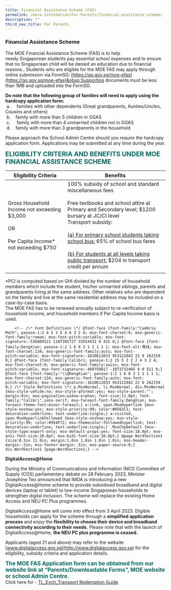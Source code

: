 ```yaml
---
title: Financial Assistance Scheme (FAS)
permalink: /more-information/For-Parents/financial-assistance-scheme/
description: ""
third_nav_title: For Parents
---
```

### **Financial Assistance Scheme**

The MOE Financial Assistance Scheme (FAS) is to help needy&nbsp;Singaporean&nbsp;students pay essential school expenses and to ensure that no Singaporean child will be denied an education due to financial reasons.. Students who are eligible for the MOE FAS may apply through online submission via FormSG:&nbsp;[https://go.gov.sg/moe-efas](https://go.gov.sg/moe-efas)&nbsp;Supporting documents must be less than 1MB and uploaded into the FormSG.&nbsp;&nbsp;  
  
<b>Do note that the following group of families will need to apply using the hardcopy application form:</b><br>
&nbsp;a.&nbsp;&nbsp;&nbsp;&nbsp; families with other dependents (Great grandparents, Aunties/Uncles, Cousins and others)&nbsp;  
&nbsp;b.&nbsp;&nbsp;&nbsp; family with more than 5 children in GGAS&nbsp;  
&nbsp;c.&nbsp;&nbsp;&nbsp;&nbsp; family with more than 4 unmarried children not in GGAS&nbsp;  
&nbsp;d.&nbsp;&nbsp;&nbsp; family with more than 3 grandparents in the household &nbsp;&nbsp;  
  
Please approach the School Admin Centre should you require the hardcopy application form. Applications may be submitted at any time during the year.
 
<b style="color:#016C62; font-size:20px;">ELIGIBILITY CRITERIA AND BENEFITS UNDER MOE FINANCIAL ASSISTANCE SCHEME</b>

| Eligibility Criteria | Benefits | 
| -------- | -------- |
| Gross Household Income not exceeding $3,000<br><br>OR <br><br>Per Capita Income\* not exceeding $750     | 100% subsidy of school and standard miscellaneous fees<br><br>Free textbooks and school attire at Primary and Secondary level; $1200 bursary at JC/CI level<br>Transport subsidy:  <br><br><u>(a)&nbsp;For primary school students taking school bus:</u> 65% of school bus fares<br><br><u>(b)&nbsp;For students at all levels taking public transport:</u> $204 in transport credit per annum     |
| | |

\*PCI is computed based on GHI divided by the number of household members which include the student, his/her unmarried siblings, parents and grandparents living at the same address. Other relatives who are dependent on the family and live at the same residential address may be included on a case-by-case basis.<br>
The MOE FAS has to be renewed annually subject to re-verification of household income, and household members if Per Capita Income basis is used.

        <!-- /\* Font Definitions \*/ @font-face {font-family:"Cambria Math"; panose-1:2 4 5 3 5 4 6 3 2 4; mso-font-charset:0; mso-generic-font-family:roman; mso-font-pitch:variable; mso-font-signature:-536869121 1107305727 33554432 0 415 0;} @font-face {font-family:DengXian; panose-1:2 1 6 0 3 1 1 1 1 1; mso-font-alt:等线; mso-font-charset:134; mso-generic-font-family:auto; mso-font-pitch:variable; mso-font-signature:-1610612033 953122042 22 0 262159 0;} @font-face {font-family:Calibri; panose-1:2 15 5 2 2 2 4 3 2 4; mso-font-charset:0; mso-generic-font-family:swiss; mso-font-pitch:variable; mso-font-signature:-469750017 -1073732485 9 0 511 0;} @font-face {font-family:"\\@DengXian"; panose-1:2 1 6 0 3 1 1 1 1 1; mso-font-charset:134; mso-generic-font-family:auto; mso-font-pitch:variable; mso-font-signature:-1610612033 953122042 22 0 262159 0;} /\* Style Definitions \*/ p.MsoNormal, li.MsoNormal, div.MsoNormal {mso-style-unhide:no; mso-style-qformat:yes; mso-style-parent:""; margin:0in; mso-pagination:widow-orphan; font-size:11.0pt; font-family:"Calibri",sans-serif; mso-fareast-font-family:DengXian; mso-fareast-theme-font:minor-fareast;} a:link, span.MsoHyperlink {mso-style-noshow:yes; mso-style-priority:99; color:#0563C1; text-decoration:underline; text-underline:single;} a:visited, span.MsoHyperlinkFollowed {mso-style-noshow:yes; mso-style-priority:99; color:#954F72; mso-themecolor:followedhyperlink; text-decoration:underline; text-underline:single;} .MsoChpDefault {mso-style-type:export-only; mso-default-props:yes; font-size:10.0pt; mso-ansi-font-size:10.0pt; mso-bidi-font-size:10.0pt;} @page WordSection1 {size:8.5in 11.0in; margin:1.0in 1.0in 1.0in 1.0in; mso-header-margin:.5in; mso-footer-margin:.5in; mso-paper-source:0;} div.WordSection1 {page:WordSection1;} -->

**DigitalAccess@Home**

During the Ministry of Communications and Information (MCI) Committee of Supply (COS) parliamentary debate on 28 February 2023, Minister Josephine Teo announced that IMDA is introducing a new DigitalAccess@Home scheme to provide subsidised broadband and digital devices (laptop or tablet) to low-income Singaporean households to strengthen digital inclusion. The scheme will replace the existing Home Access and NEU PC Plus programmes.

DigitalAccess@Home will come into effect from 3 April 2023. Eligible households can apply for the scheme through a **simplified application process** and enjoy the **flexibility to choose their device and broadband connectivity according to their needs.** Please note that with the launch of DigitalAccess@Home, **the NEU PC plus programme is ceased.**

Applicants (aged 21 and above) may refer to the website [www.digitalaccess.gov.sg](http://www.digitalaccess.gov.sg) for the eligibility, subsidy criteria and application details.
<br>

<b style="color:#016C62; font-size:17px;">The MOE FAS Application form can be obtained from our website link at “Parents/Downloadable Forms”, MOE website or school Admin Centre.</b><br>
Click here for - [TL_Evch_Transport Redemption Guide](/files/TL_Evch_Transport%20Redemption%20Guide.pdf)